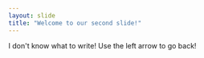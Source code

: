 ```yaml
---
layout: slide
title: "Welcome to our second slide!"
---
```

I don't know what to write!
Use the left arrow to go back!

